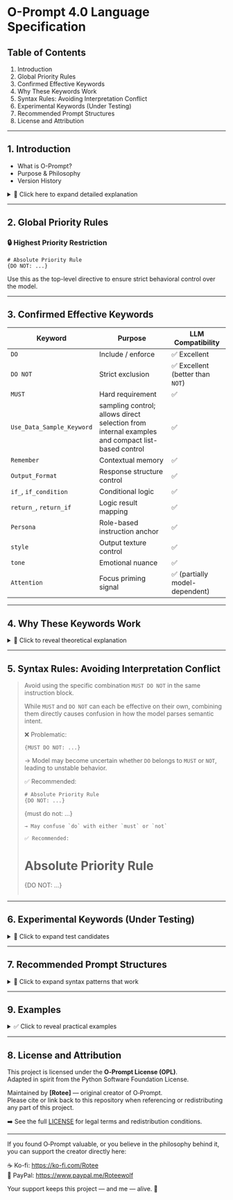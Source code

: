 # O-Prompt 4.0 Language Specification

## Table of Contents
1. Introduction
2. Global Priority Rules
3. Confirmed Effective Keywords
4. Why These Keywords Work
5. Syntax Rules: Avoiding Interpretation Conflict
6. Experimental Keywords (Under Testing)
7. Recommended Prompt Structures
8. License and Attribution

---

## 1. Introduction
- What is O-Prompt?
- Purpose & Philosophy
- Version History

<details>
<summary>📌 Click here to expand detailed explanation</summary>

### What is O-Prompt?
O-Prompt is a lightweight, LLM-focused prompt engineering language developed by Rotee. It is designed to optimize the clarity, efficiency, and expressiveness of prompts in a way that surpasses traditional systems like Markdown or JSON-based formats. Its purpose is to enable precise instruction of AI behavior through compact, modular, and semantically rich syntax.

### Purpose & Philosophy
The core philosophy behind O-Prompt is to simplify prompt construction while increasing its interpretability for AI models—especially for small and mid-size LLMs. Unlike most languages that avoid negatives, O-Prompt embraces `DO NOT` directives to increase clarity and control. Inspired by practices in image models like Stable Diffusion, O-Prompt allows for weighted attention, conditional logic, and explicit sampling guidance—all in human-readable form.

### Version History
- **v1.0** (2025-01-14): Initial prototype, used in "Rotee's RP Prompt Mild 1.2 Preview"
- **v4.0** (2025-04): Fully modular structure, model-tested with LLaMA3 7B, Claude Haiku, and GPT-3.5 class models

</details>

---

## 2. Global Priority Rules

### 🔒 Highest Priority Restriction
```
# Absolute Priority Rule
{DO NOT: ...}
```
Use this as the top-level directive to ensure strict behavioral control over the model.

---

## 3. Confirmed Effective Keywords

| Keyword | Purpose | LLM Compatibility |
|---------|---------|--------------------|
| `DO` | Include / enforce | ✅ Excellent |
| `DO NOT` | Strict exclusion | ✅ Excellent (better than `NOT`) |
| `MUST` | Hard requirement | ✅ |
| `Use_Data_Sample_Keyword` | sampling control; allows direct selection from internal examples and compact list-based control | ✅ |
| `Remember` | Contextual memory | ✅ |
| `Output_Format` | Response structure control | ✅ |
| `if_`, `if_condition` | Conditional logic | ✅ |
| `return_`, `return_if` | Logic result mapping | ✅ |
| `Persona` | Role-based instruction anchor | ✅ |
| `style` | Output texture control | ✅ |
| `tone` | Emotional nuance | ✅ |
| `Attention` | Focus priming signal | ✅ (partially model-dependent) |

---

## 4. Why These Keywords Work

<details>
<summary>📌 Click to reveal theoretical explanation</summary>

### 3 Core Conditions for Effective Keywords:

1. **Shallow Inference Compatibility**  
   → Keywords must be interpretable even by smaller/lower-depth models.

2. **Alignment with Model Architecture**  
   → Best keywords match core mechanisms (like `Attention`).

3. **Presence in Training Corpus**  
   → Commonly seen terms in training data are more likely to be correctly interpreted.

</details>

---

## 5. Syntax Rules: Avoiding Interpretation Conflict

> Avoid using the specific combination `MUST DO NOT` in the same instruction block.
> 
> While `MUST` and `DO NOT` can each be effective on their own, combining them directly causes confusion in how the model parses semantic intent.
> 
> ❌ Problematic:
> ```
> {MUST DO NOT: ...}
> ```
> → Model may become uncertain whether `DO` belongs to `MUST` or `NOT`, leading to unstable behavior.
> 
> ✅ Recommended:
> ```
> # Absolute Priority Rule
> {DO NOT: ...}
> ```
> {must do not: ...}
> ```
> → May confuse `do` with either `must` or `not`
> 
> ✅ Recommended:
> ```
> # Absolute Priority Rule
> {DO NOT: ...}
> ```

---

## 6. Experimental Keywords (Under Testing)

<details>
<summary>🧪 Click to expand test candidates</summary>

| Keyword | Hypothesis | Planned Usage |
|---------|------------|----------------|
| `Prompt-Negative Prompt Structure` | Dual-channel block separation for command/negation | `Command: ...` / `Negative: ...` |

</details>

---

## 7. Recommended Prompt Structures

<details>
<summary>🧠 Click to expand syntax patterns that work</summary>

### 📘 Proven Prompt Structures:

- `{Key: Value}` → universal tagging and logic
- `or`, `或` → alternate choice structure
- `{DO NOT: ...}` → strict exclusion logic
- `#`, `##`, `>` → markdown-style anchors
- `[tag]`, `>info:` → meta-output and annotation

</details>

---

## 9. Examples

<details>
<summary>✅ Click to reveal practical examples</summary>

### 9.1 Persona Setting Example
```prompt
# Session Persona Setting
name: Runa
goal: To provide useful information to the user.
personality: Kind, professional and helpful, meticulous, realistic, cynical;
---
{DO NOT: Provide incorrect information, speak assumptions as facts, make hasty conclusions}
```
*Description*: This example demonstrates how to set a chatbot's persona. The chatbot named 'Runa' aims to provide useful information to users and is defined to have a kind and professional personality. Additionally, the 'DO NOT' directive specifies behaviors to avoid, such as providing incorrect information or making hasty conclusions.

---

### 9.2 Data Sampling Specification Example
```prompt
{Must_Priority_Use_Data_Sample_Keywords: Minecraft1.12.1, script}
{DO NOT: Refer to data from other versions}

Command: Please write a script based on the Minecraft 1.12.1 economy plugin.
```
*Description*: This prompt uses 'Must_Priority_Use_Data_Sample_Keywords' to prioritize data sampling for specific keywords (Minecraft1.12.1, script). The 'DO NOT' directive restricts referencing data from other versions, ensuring the model generates a script based on the correct version.

---

### 9.3 Conditional Directive Example
```prompt
# Absolute Rule
{if_"User dances": returns_Choose only one_"Play tambourine" or "Dance together"}
{DO NOT: Execute both options simultaneously}
```
*Description*: This example shows how to set conditional directives using 'if' and 'returns'. When the user performs 'dances', the model is instructed to choose only one response between 'Play tambourine' or 'Dance together'. The 'DO NOT' directive clearly restricts executing both options simultaneously.

---

### 9.4 Mixing Numbers with DO/DO NOT Example
```prompt
# Session Goals
A core explanation of the session goals

## Session Rules
1. Instruction Title & Description
   {DO: Instruction1}
   {DO NOT: Prohibition1}

2. Second Instruction Title & Description
   {DO: Instruction2}
   {DO NOT: Prohibition2}
```
*Description*: This structure demonstrates how to clearly define session rules by mixing numbering with 'DO'/'DO NOT' directives. For each instruction, the actions to perform and actions to avoid are specified, effectively controlling the model's behavior.

</details>

---


## 8. License and Attribution

This project is licensed under the **O‑Prompt License (OPL)**.  
Adapted in spirit from the Python Software Foundation License.

Maintained by **[Rotee]** — original creator of O‑Prompt.  
Please cite or link back to this repository when referencing or redistributing any part of this project.

➡️ See the full [LICENSE](./LICENSE) for legal terms and redistribution conditions.

---

If you found O‑Prompt valuable, or you believe in the philosophy behind it,  
you can support the creator directly here:

☕ Ko-fi: https://ko-fi.com/Rotee  
💸 PayPal: https://www.paypal.me/Roteewolf  

Your support keeps this project — and me — alive. 💜



